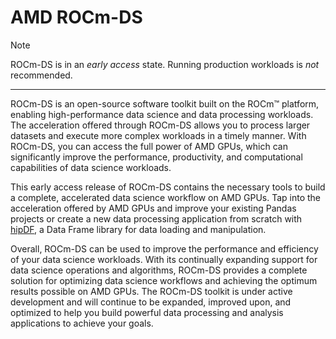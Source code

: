 # AMD ROCm-DS

> [!NOTE]
> ROCm-DS is in an *early access* state. Running production workloads is *not* recommended.
***

ROCm-DS is an open-source software toolkit built on the ROCm™ platform, enabling high-performance data science and data processing workloads. The acceleration offered through ROCm-DS allows you to process larger datasets and execute more complex workloads in a timely manner. With ROCm-DS, you can access the full power of AMD GPUs, which can significantly improve the performance, productivity, and computational capabilities of data science workloads.

This early access release of ROCm-DS contains the necessary tools to build a complete, accelerated data science workflow on AMD GPUs. Tap into the acceleration offered by AMD GPUs and improve your existing Pandas projects or create a new data processing application from scratch with [hipDF](https://github.com/ROCm-DS/hipDF), a Data Frame library for data loading and manipulation. 

Overall, ROCm-DS can be used to improve the performance and efficiency of your data science workloads. With its continually expanding support for data science operations and algorithms, ROCm-DS provides a complete solution for optimizing data science workflows and achieving the optimum results possible on AMD GPUs. The ROCm-DS toolkit is under active development and will continue to be expanded, improved upon, and optimized to help you build powerful data processing and analysis applications to achieve your goals.

